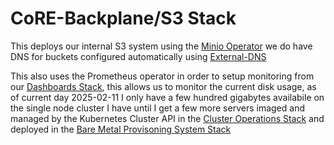 # CoRE-Backplane/S3 Stack

This deploys our internal S3 system using the [Minio Operator](../00-Minio.yaml) we do have DNS for buckets configured automatically using [External-DNS](https://github.com/kubernetes-sigs/external-dns)



This also uses the Prometheus operator in order to setup monitoring from our [Dashboards Stack](../../../Observability/Dashboards/), this allows us to monitor the current disk usage, as of current day 2025-02-11 I only have a few hundred gigabytes availabile on the single node cluster I have until I get a few more servers imaged and managed by the Kubernetes Cluster API in the [Cluster Operations Stack](../../../Operations/Clusters/) and deployed in the [Bare Metal Provisoning System Stack](../../../Network/BareMetal/)